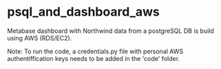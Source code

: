 # psql_and_dashboard_aws
Metabase dashboard with Northwind data from a postgreSQL DB is build using AWS (RDS/EC2). 

Note: To run the code, a credentials.py file with personal AWS authentiffication keys needs to be added in the 'code' folder.
